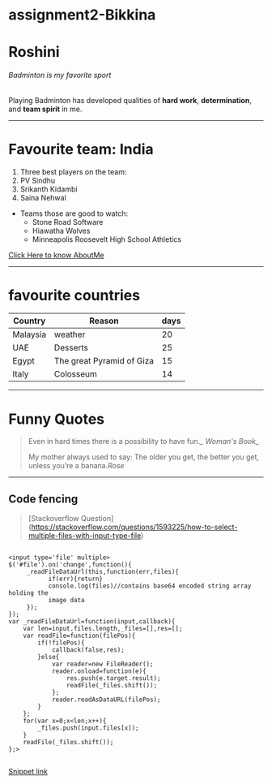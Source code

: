 # assignment2-Bikkina
# Roshini
###### Badminton is my favorite sport
  Playing Badminton has developed qualities of **hard work**, **determination**, and **team spirit** in me.
  
  
  ------------------
  # Favourite team: India
  1. Three best players on the team:
   1. PV Sindhu
   2. Srikanth Kidambi
   3. Saina Nehwal

* Teams those are good to watch:
  * Stone Road Software
  * Hiawatha Wolves
  * Minneapolis Roosevelt High School Athletics


 [Click Here to know AboutMe](https://github.com/S559200/assignment2-Bikkina/blob/main/AboutMe.md)


---

# favourite countries

| **Country**  | **Reason** | **days** |
|------------- |------------|----------|
| Malaysia     |  weather       | 20       |
| UAE          | Desserts        | 25         |
| Egypt        | The great Pyramid of Giza | 15|
| Italy        | Colosseum                 |  14 |

---

# Funny Quotes
> Even in hard times there is a possibility to have fun.*_ Woman's Book_*
>
> My mother always used to say: The older you get, the better you get, unless you’re a banana.*_Rose_* 

---

## Code fencing
>[Stackoverflow Question] (https://stackoverflow.com/questions/1593225/how-to-select-multiple-files-with-input-type-file)


```

<input type='file' multiple>
$('#file').on('change',function(){
     _readFileDataUrl(this,function(err,files){
           if(err){return}
           console.log(files)//contains base64 encoded string array holding the 
           image data 
     });
});
var _readFileDataUrl=function(input,callback){
    var len=input.files.length,_files=[],res=[];
    var readFile=function(filePos){
        if(!filePos){
            callback(false,res);
        }else{
            var reader=new FileReader();
            reader.onload=function(e){              
                res.push(e.target.result);
                readFile(_files.shift());
            };
            reader.readAsDataURL(filePos);
        }
    };
    for(var x=0;x<len;x++){
        _files.push(input.files[x]);
    }
    readFile(_files.shift());
};>


```

[Snippet link](https://css-tricks.com/snippets/html/multiple-file-input/)